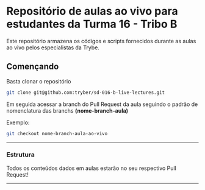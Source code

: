 # Repositório de aulas ao vivo para estudantes da Turma 16 - Tribo B

Este repositório armazena os códigos e scripts fornecidos durante as aulas ao vivo pelos especialistas da Trybe.

## Començando

Basta clonar o repositório

```sh
git clone git@github.com:tryber/sd-016-b-live-lectures.git
```

Em seguida acessar a branch do Pull Request da aula seguindo o padrão de nomenclatura das branchs **(nome-branch-aula)**

Exemplo:

```sh
git checkout nome-branch-aula-ao-vivo
```

---

### Estrutura

Todos os conteúdos dados em aulas estarão no seu respectivo Pull Request!

---
